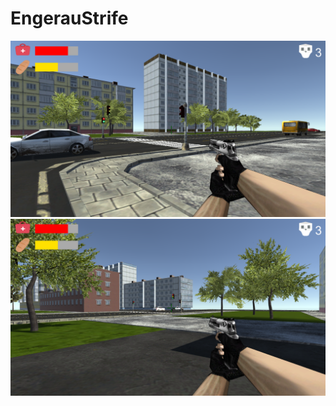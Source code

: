 # EngerauStrife

![Screenshot First](https://raw.githubusercontent.com/gajdosech2/EngerauStrife/master/Screenshots/first.png)
![Screenshot Second](https://raw.githubusercontent.com/gajdosech2/EngerauStrife/master/Screenshots/second.png)
